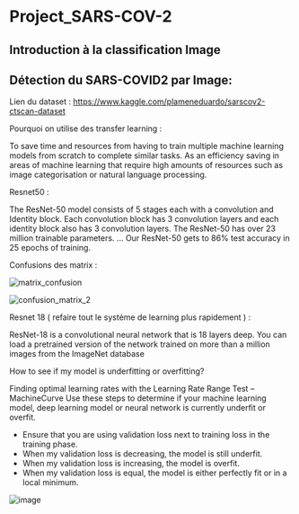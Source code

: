 # Project_SARS-COV-2

## Introduction à la classification  Image

## Détection du SARS-COVID2 par Image:

Lien du dataset : https://www.kaggle.com/plameneduardo/sarscov2-ctscan-dataset

Pourquoi on utilise des transfer learning :

To save time and resources from having to train multiple machine learning models from scratch to complete similar tasks. As an efficiency saving in areas of machine learning that require high amounts of resources such as image categorisation or natural language processing.

Resnet50 : 

The ResNet-50 model consists of 5 stages each with a convolution and Identity block. Each convolution block has 3 convolution layers and each identity block also has 3 convolution layers. The ResNet-50 has over 23 million trainable parameters. ... Our ResNet-50 gets to 86% test accuracy in 25 epochs of training.

Confusions des matrix :

![matrix_confusion](https://user-images.githubusercontent.com/71330579/151059884-e9bff168-6998-4bba-9c31-43c934d8260b.png)

![confusion_matrix_2](https://user-images.githubusercontent.com/71330579/151059892-4afec747-e623-459c-85e8-7277745f4620.png)


Resnet 18 ( refaire tout le systéme de learning plus rapidement ) :

ResNet-18 is a convolutional neural network that is 18 layers deep. You can load a pretrained version of the network trained on more than a million images from the ImageNet database

How to see if my model is underfitting or overfitting?

Finding optimal learning rates with the Learning Rate Range Test –  MachineCurve
Use these steps to determine if your machine learning model, deep learning model or neural network is currently underfit or overfit.

* Ensure that you are using validation loss next to training loss in the training phase.
* When my validation loss is decreasing, the model is still underfit.
* When my validation loss is increasing, the model is overfit.
* When my validation loss is equal, the model is either perfectly fit or in a local minimum.

![image](https://user-images.githubusercontent.com/71330579/151071199-e6971253-0cd9-4167-a45e-f30d25ce5bbf.png)
